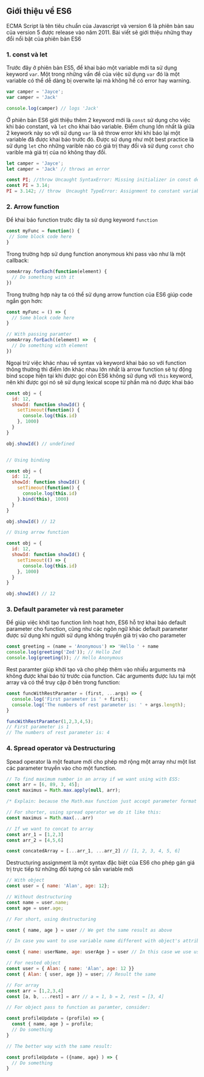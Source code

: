 ## Giới thiệu về ES6
ECMA Script là tên tiêu chuẩn của Javascript và version 6 là phiên bản sau của version 5 được release vào năm 2011. Bài viết sẽ giới thiệu những thay đổi nổi bật của phiên bản ES6

### 1. const và let
Trước đây ở phiên bản ES5, để khai báo một variable mới ta sử dụng keyword `var`. Một trong những vấn đề của việc sử dụng `var` đó là một variable có thể dễ dàng bị overwite lại mà không hề có error hay warning.

```javascript
var camper = 'Jayce';
var camper = 'Jack'

console.log(camper) // logs 'Jack'
```

Ở phiên bản ES6 giới thiệu thêm 2 keyword mới là `const` sử dụng cho việc khi báo constant, và `let` cho khai báo variable. Điểm chung lớn nhất là giữa 2 keywork này so với sử dụng `var` là sẽ throw error khi khi báo lại một variable đã được khai báo trước đó. Được sử dụng như một best practice là sử dụng `let` cho những varible nào có giá trị thay đổi và sử dụng `const` cho varible mà giá trị của nó không thay đổi.

```javascript
let camper = 'Jayce';
let camper = 'Jack' // throws an error

const PI; //throw Uncaught SyntaxError: Missing initializer in const declaration
const PI = 3.14;
PI = 3.142; // throw  Uncaught TypeError: Assignment to constant variable
```

### 2. Arrow function
Để khai báo function trước đây ta sử dụng keyword `function`
```javascript
const myFunc = function() {
 // Some block code here
}
```
Trong trường hợp sử dụng function anonymous khi pass vào như là một callback:

```javascript
someArray.forEach(function(element) {
  // Do something with it
})
```
Trong trường hợp này ta có thể sử dụng arrow function của ES6 giúp code ngắn gọn hơn:

```javascript
const myFunc = () => {
  // Some block code here
}

// With passing paramter
someArray.forEach((element) =>  {
  // Do something with element
})
```
Ngoại trừ việc khác nhau về syntax và keyword khai báo so với function thông thường thì điểm lớn khác nhau lớn nhất là arrow function sẽ tự động bind scope hiện
tại khi được gọi còn ES6 không sử dụng với `this` keyword, nên khi được gọi nó sẽ sử dụng lexical scope từ phần mà nó được khai báo

```javascript
const obj = {
  id: 12,
  showId: function showId() {
    setTimeout(function() {
      console.log(this.id)
    }, 1000)
  }
}

obj.showId() // undefined


// Using binding

const obj = {
  id: 12,
  showId: function showId() {
    setTimeout(function() {
      console.log(this.id)
    }.bind(this), 1000)
  }
}

obj.showId() // 12

// Using arrow function

const obj = {
  id: 12,
  showId: function showId() {
    setTimeout(() => {
      console.log(this.id)
    }, 1000)
  }
}

obj.showId() // 12
```

### 3. Default parameter và rest parameter
Để giúp việc khởi tạo function linh hoạt hơn, ES6 hỗ trợ khai báo default parameter cho function, cũng như các ngôn ngữ khác default parameter được sử dụng khi người sử dụng không truyền giá trị vào cho parameter

```javascript
const greeting = (name = 'Anonymous') => 'Hello ' + name
console.log(greeting('Zed')); // Hello Zed
console.log(greeting()); // Hello Anonymous
```

Rest paramter giúp khởi tạo và cho phép thêm vào nhiều arguments mà không được khai báo từ trước của function. Các arguments được lưu tại một array và có thể truy cập ở bên trong function:

```javascript
const funcWithRestParamter = (first, ...args) => {
  console.log('First parameter is ' + first);
  console.log('The numbers of rest parameter is: ' + args.length);
}

funcWithRestParamter(1,2,3,4,5);
// First parameter is 1
// The numbers of rest parameter is: 4
```

### 4. Spread operator và Destructuring

Spead operator là một feature mới cho phép mở rộng một array như một list các parameter truyền vào cho một function.

```javascript
// To find maximum number in an array if we want using with ES5:
const arr = [6, 89, 3, 45];
const maximus = Math.max.apply(null, arr);

/* Explain: because the Math.max function just accept parameter format like (1,2,3,4) and not accept the array, so we want to do this with array, we have to using apply function to call a function with parameter list is passing in an array */

// For shorter, using spread operator we do it like this:
const maximus = Math.max(...arr)

// If we want to concat to array
const arr_1 = [1,2,3]
const arr_2 = [4,5,6]

const concatedArray = [...arr_1, ...arr_2] // [1, 2, 3, 4, 5, 6]
```

Destructuring assignment là một syntax đặc biệt của ES6 cho phép gán giá trị trực tiếp từ những đối tượng có sẵn variable mới

```javascript
// With object
const user = { name: 'Alan', age: 12};

// Without destructuring
const name = user.name;
const age = user.age;

// For short, using destructuring

const { name, age } = user // We get the same result as above

// In case you want to use variable name different with object's attributes name

const { name: userName, age: userAge } = user // In this case we use userName and userAge as variable

// For nested object
const user = { Alan: { name: 'Alan', age: 12 }}
const { Alan: { user, age }} = user; // Result the same

// For array
const arr = [1,2,3,4]
const [a, b, ...rest] = arr // a = 1, b = 2, rest = [3, 4]

// For object pass to function as paramter, consider:

const profileUpdate = (profile) => {
  const { name, age } = profile;
  // Do something
}

// The better way with the same result:

const profileUpdate = ({name, age} ) => {
  // Do something
}
```
